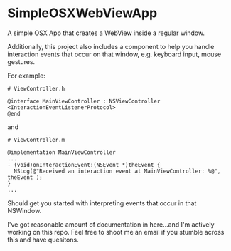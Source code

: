 # SimpleOSXWebViewApp

A simple OSX App that creates a WebView inside a regular window.

Additionally, this project also includes a component to help you handle interaction events that occur on that window, e.g. keyboard input, mouse gestures.

For example:

    # ViewController.h
    
    @interface MainViewController : NSViewController <InteractionEventListenerProtocol>
    @end

and

    # ViewController.m
  
    @implementation MainViewController
    ...
    - (void)onInteractionEvent:(NSEvent *)theEvent {
      NSLog(@"Received an interaction event at MainViewController: %@", theEvent );
    }
    ...

Should get you started with interpreting events that occur in that NSWindow.

I've got reasonable amount of documentation in here...and I'm actively working on this repo. Feel free to shoot me an email if you stumble across this and have quesitons.

